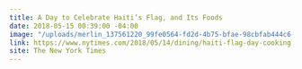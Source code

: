 ```yaml
---
title: A Day to Celebrate Haiti’s Flag, and Its Foods
date: 2018-05-15 00:39:00 -04:00
image: "/uploads/merlin_137561220_99fe0564-fd2d-4b75-bfae-98cbfab444c6-superJumbo.jpg"
link: https://www.nytimes.com/2018/05/14/dining/haiti-flag-day-cooking.html?hpw&rref=food&action=click&pgtype=Homepage&module=well-region&region=bottom-well&WT.nav=bottom-well
site: The New York Times
---
```


